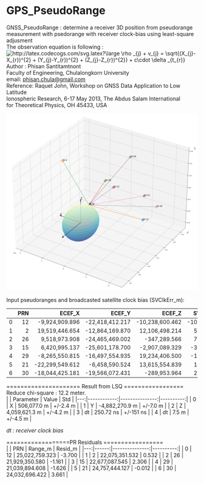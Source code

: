 # GPS_PseudoRange
 GNSS_PseudoRange :  determine a receiver 3D position from pseudorange
                     measurement with psedorange with receiver clock-bias
                     using least-square adjusment<br>
                     The observation equation is following :<br>
<img src="http://latex.codecogs.com/svg.latex?\large&space;\rho&space;_{j}&space;&plus;&space;v_{j}&space;=&space;\sqrt{(X_{j}-X_{r})^{2}&space;&plus;&space;(Y_{j}-Y_{r})^{2}&space;&plus;&space;(Z_{j}-Z_{r})^{2}}&space;&plus;&space;c\cdot&space;\delta&space;_{t_{r}}" title="http://latex.codecogs.com/svg.latex?\large \rho _{j} + v_{j} = \sqrt{(X_{j}-X_{r})^{2} + (Y_{j}-Y_{r})^{2} + (Z_{j}-Z_{r})^{2}} + c\cdot \delta _{t_{r}}" />
<br>
 Author : Phisan Santitamtnont <br> 
          Faculty of Engineering, Chulalongkorn University<br>
          email: phisan.chula@gmail.com<br>
 Reference: Raquet John, Workshop on GNSS Data Application to Low Latitude<br>
            Ionospheric Research, 6-17 May 2013, The Abdus Salam International<br> 
            for Theoretical Physics, OH 45433, USA<br>

![alt text](https://github.com/phisan-chula/GPS_PseudoRange/blob/main/GPS_PR_Positioning.png)

Input pseudoranges and  broadcasted  satellite clock bias (SVClkErr_m):<br>

|    |   PRN |          ECEF_X |          ECEF_Y |          ECEF_Z |   SVClkErr_m |
|---:|------:|----------------:|----------------:|----------------:|-------------:|
|  0 |    12 |  -9,924,909.896 | -22,418,412.217 | -10,238,600.462 | -107,674.658 |
|  1 |     2 |  19,519,446.654 | -12,864,169.870 |  12,106,498.214 |   59,947.699 |
|  2 |    26 |   9,518,973.908 | -24,465,469.002 |    -347,289.566 |   74,176.449 |
|  3 |    15 |   6,420,995.137 | -25,601,178.700 |  -2,907,089.329 |  -32,117.066 |
|  4 |    29 |  -8,265,550.815 | -16,497,554.935 |  19,234,406.500 |  -12,988.808 |
|  5 |    21 | -22,299,549.612 |  -6,458,590.524 |  13,615,554.839 |   19,513.491 |
|  6 |    30 | -18,044,425.181 | -19,566,072.431 |    -289,953.964 |   22,534.799 |

===================== Result from LSQ =================<br>
Reduce chi-square : 12.2 meter.<br>
|    |   Parameter |          Value |       Std |
|---:|------------:|---------------:|----------:|
|  0 |           X |    506,077.0 m |  +/-2.4 m |
|  1 |           Y | -4,882,270.9 m |  +/-7.0 m |
|  2 |           Z |  4,059,621.3 m |  +/-4.2 m |
|  3 |          dt |      250.72 ns | +/-151 ns |
|  4 |          dt |          7.5 m |  +/-4.5 m |

*dt : receiver clock bias*

==================PR Residuals =================<br>
|    |   PRN |        Range_m |   Resid_m |
|---:|------:|---------------:|----------:|
|  0 |    12 | 25,022,759.323 |    -3.700 |
|  1 |     2 | 22,075,351.532 |     0.532 |
|  2 |    26 | 21,929,350.580 |    -1.161 |
|  3 |    15 | 22,677,087.545 |     2.306 |
|  4 |    29 | 21,039,894.608 |    -1.626 |
|  5 |    21 | 24,757,444.127 |    -0.012 |
|  6 |    30 | 24,032,696.422 |     3.661 |


